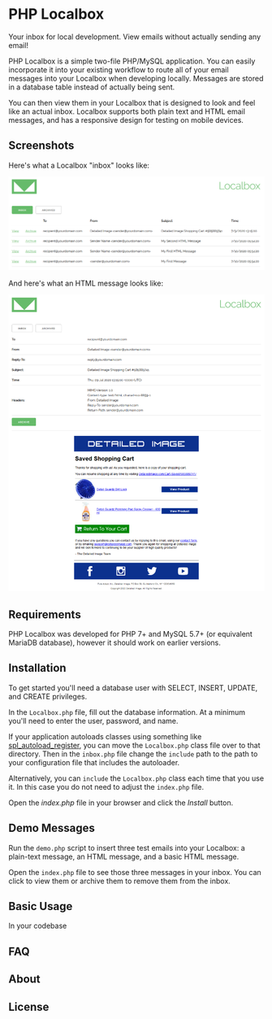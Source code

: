 # PHP Localbox
Your inbox for local development.  View emails without actually sending any email!

PHP Localbox is a simple two-file PHP/MySQL application.  You can easily incorporate it into your existing workflow to route all of your email messages into your Localbox when developing locally.  Messages are stored in a database table instead of actually being sent.  

You can then view them in your Localbox that is designed to look and feel like an actual inbox.  Localbox supports both plain text and HTML email messages, and has a responsive design for testing on mobile devices.

## Screenshots

Here's what a Localbox "inbox" looks like:

![Localbox Inbox](/screenshots/inbox.png?raw=true "Localbox Inbox")

And here's what an HTML message looks like:

![Localbox Message](/screenshots/message.png?raw=true "Localbox Message")

## Requirements

PHP Localbox was developed for PHP 7+ and MySQL 5.7+ (or equivalent MariaDB database), however it should work on earlier versions.

## Installation

To get started you'll need a database user with SELECT, INSERT, UPDATE, and CREATE privileges.  

In the ```Localbox.php``` file, fill out the database information. At a minimum you'll need to enter the user, password, and name.

If your application autoloads classes using something like [spl_autoload_register]( https://www.php.net/manual/en/function.spl-autoload-register.php), you can move the ```Localbox.php``` class file over to that directory.  Then in the ```inbox.php``` file change the ```include``` path to the path to your configuration file that includes the autoloader. 

Alternatively, you can ```include``` the ```Localbox.php``` class each time that you use it.  In this case you do not need to adjust the ```index.php``` file.

Open the *index.php* file in your browser and click the *Install* button.

## Demo Messages

Run the ```demo.php``` script to insert three test emails into your Localbox: a plain-text message, an HTML message, and a basic HTML message.

Open the ```index.php``` file to see those three messages in your inbox.  You can click to view them or archive them to remove them from the inbox.

## Basic Usage

In your codebase




## FAQ

## About

## License

